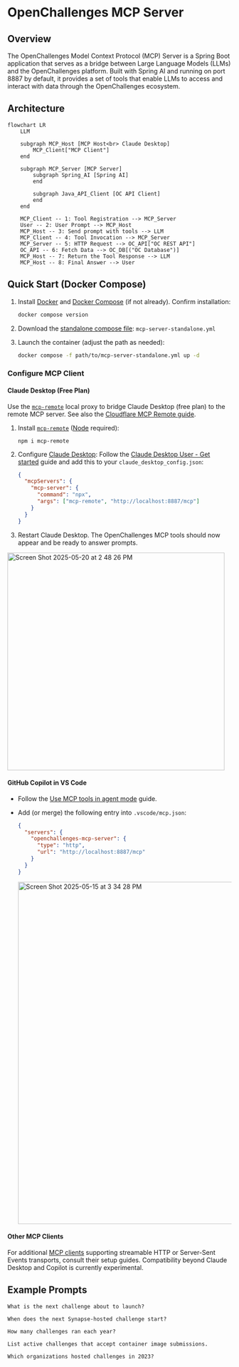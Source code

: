 # OpenChallenges MCP Server

## Overview

The OpenChallenges Model Context Protocol (MCP) Server is a Spring Boot application that serves as a bridge between Large Language Models (LLMs) and the OpenChallenges platform. Built with Spring AI and running on port 8887 by default, it provides a set of tools that enable LLMs to access and interact with data through the OpenChallenges ecosystem.

## Architecture

```mermaid
flowchart LR
    LLM

    subgraph MCP_Host [MCP Host<br> Claude Desktop]
        MCP_Client["MCP Client"]
    end

    subgraph MCP_Server [MCP Server]
        subgraph Spring_AI [Spring AI]
        end

        subgraph Java_API_Client [OC API Client]
        end
    end

    MCP_Client -- 1: Tool Registration --> MCP_Server
    User -- 2: User Prompt --> MCP_Host
    MCP_Host -- 3: Send prompt with tools --> LLM
    MCP_Client -- 4: Tool Invocation --> MCP_Server
    MCP_Server -- 5: HTTP Request --> OC_API["OC REST API"]
    OC_API -- 6: Fetch Data --> OC_DB[("OC Database")]
    MCP_Host -- 7: Return the Tool Response --> LLM
    MCP_Host -- 8: Final Answer --> User
```

## Quick Start (Docker Compose)

1. Install [Docker](https://docs.docker.com/get-docker/) and [Docker Compose](https://docs.docker.com/compose/install/) (if not already). Confirm installation:
   ```bash
   docker compose version
   ```
2. Download the [standalone compose file](https://github.com/Sage-Bionetworks/sage-monorepo/blob/main/docker/openchallenges/services/mcp-server-standalone.yml): `mcp-server-standalone.yml`
3. Launch the container (adjust the path as needed):

   ```bash
   docker compose -f path/to/mcp-server-standalone.yml up -d
   ```

### Configure MCP Client

#### Claude Desktop (Free Plan)

Use the [`mcp-remote`](https://www.npmjs.com/package/mcp-remote) local proxy to bridge Claude Desktop (free plan) to the remote MCP server. See also the [Cloudflare MCP Remote guide](https://developers.cloudflare.com/agents/guides/remote-mcp-server/#connect-your-remote-mcp-server-to-claude-and-other-mcp-clients-via-a-local-proxy).

1. Install [`mcp-remote`](https://www.npmjs.com/package/mcp-remote) ([Node](https://nodejs.org/en/download) required):

   ```console
   npm i mcp-remote
   ```

2. Configure [Claude Desktop](https://claude.ai/download): Follow the [Claude Desktop User - Get started](https://modelcontextprotocol.io/quickstart/user) guide and add this to your `claude_desktop_config.json`:

   ```json
   {
     "mcpServers": {
       "mcp-server": {
         "command": "npx",
         "args": ["mcp-remote", "http://localhost:8887/mcp"]
       }
     }
   }
   ```

3. Restart Claude Desktop. The OpenChallenges MCP tools should now appear and be ready to answer prompts.

<img width="488" alt="Screen Shot 2025-05-20 at 2 48 26 PM" src="https://github.com/user-attachments/assets/77e1b40c-1166-47d9-aa6c-076f5d3286e9" />

#### GitHub Copilot in VS Code

- Follow the [Use MCP tools in agent mode](https://code.visualstudio.com/docs/copilot/chat/mcp-servers#_use-mcp-tools-in-agent-mode) guide.
- Add (or merge) the following entry into `.vscode/mcp.json`:

  ```json
  {
    "servers": {
      "openchallenges-mcp-server": {
        "type": "http",
        "url": "http://localhost:8887/mcp"
      }
    }
  }
  ```

    <img width="767" alt="Screen Shot 2025-05-15 at 3 34 28 PM" src="https://github.com/user-attachments/assets/a686573a-2d74-4289-a995-18e1df392a9e" />

#### Other MCP Clients

For additional [MCP clients](https://modelcontextprotocol.io/clients) supporting streamable HTTP or Server-Sent Events transports, consult their setup guides. Compatibility beyond Claude Desktop and Copilot is currently experimental.

## Example Prompts

```
What is the next challenge about to launch?
```

```
When does the next Synapse-hosted challenge start?
```

```
How many challenges ran each year?
```

```
List active challenges that accept container image submissions.
```

```
Which organizations hosted challenges in 2023?
```

